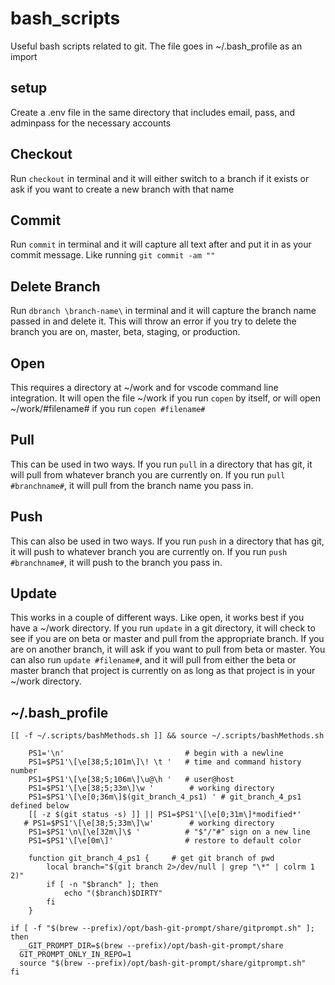 # bash_scripts
Useful bash scripts related to git. The file goes in ~/.bash_profile as an import

## setup
Create a .env file in the same directory that includes email, pass, and adminpass for the necessary accounts

## Checkout
Run ```checkout``` in terminal and it will either switch to a branch if it exists or ask if you want to create a new branch with that name

## Commit
Run ```commit``` in terminal and it will capture all text after and put it in as your commit message. Like running ```git commit -am ""```

## Delete Branch
Run ```dbranch \branch-name\``` in terminal and it will capture the branch name passed in and delete it. This will throw an error if you try to delete the branch you are on, master, beta, staging, or production.

## Open
This requires a directory at ~/work and for vscode command line integration. It will open the file ~/work if you run ```copen``` by itself, or will open ~/work/#filename# if you run ```copen #filename#```

## Pull
This can be used in two ways. If you run ```pull``` in a directory that has git, it will pull from whatever branch you are currently on. If you run ```pull #branchname#```, it will pull from the branch name you pass in.

## Push
This can also be used in two ways. If you run ```push``` in a directory that has git, it will push to whatever branch you are currently on. If you run ```push #branchname#```, it will push to the branch you pass in.

## Update
This works in a couple of different ways. Like open, it works best if you have a ~/work directory. If you run ```update``` in a git directory, it will check to see if you are on beta or master and pull from the appropriate branch. If you are on another branch, it will ask if you want to pull from beta or master.
You can also run ```update #filename#```, and it will pull from either the beta or master branch that project is currently on as long as that project is in your ~/work directory.

## ~/.bash_profile
```eval "$(rbenv init -)"
[[ -f ~/.scripts/bashMethods.sh ]] && source ~/.scripts/bashMethods.sh

    PS1='\n'                           # begin with a newline
    PS1=$PS1'\[\e[38;5;101m\]\! \t '   # time and command history number
    PS1=$PS1'\[\e[38;5;106m\]\u@\h '   # user@host
    PS1=$PS1'\[\e[38;5;33m\]\w '        # working directory
    PS1=$PS1'\[\e[0;36m\]$(git_branch_4_ps1) ' # git_branch_4_ps1 defined below
    [[ -z $(git status -s) ]] || PS1=$PS1'\[\e[0;31m\]*modified*'
   # PS1=$PS1'\[\e[38;5;33m\]\w'        # working directory
    PS1=$PS1'\n\[\e[32m\]\$ '          # "$"/"#" sign on a new line
    PS1=$PS1'\[\e[0m\]'                # restore to default color

    function git_branch_4_ps1 {     # get git branch of pwd
        local branch="$(git branch 2>/dev/null | grep "\*" | colrm 1 2)"
        if [ -n "$branch" ]; then
            echo "($branch)$DIRTY"
        fi
    }

if [ -f "$(brew --prefix)/opt/bash-git-prompt/share/gitprompt.sh" ]; then
  __GIT_PROMPT_DIR=$(brew --prefix)/opt/bash-git-prompt/share
  GIT_PROMPT_ONLY_IN_REPO=1
  source "$(brew --prefix)/opt/bash-git-prompt/share/gitprompt.sh"
fi
```

